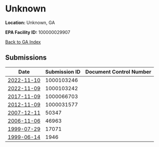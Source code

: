# Unknown

**Location:** Unknown, GA

**EPA Facility ID:** 100000029907

[Back to GA Index](../../index.md)

## Submissions

| Date | Submission ID | Document Control Number |
|------|--------------|-------------------------|
| [2022-11-10](submissions/1000103246.md) | 1000103246 |  |
| [2022-11-09](submissions/1000103242.md) | 1000103242 |  |
| [2017-11-09](submissions/1000066703.md) | 1000066703 |  |
| [2012-11-09](submissions/1000031577.md) | 1000031577 |  |
| [2007-12-11](submissions/50347.md) | 50347 |  |
| [2006-11-06](submissions/46963.md) | 46963 |  |
| [1999-07-29](submissions/17071.md) | 17071 |  |
| [1999-06-14](submissions/1946.md) | 1946 |  |
